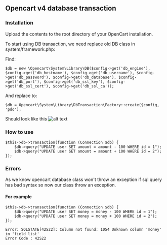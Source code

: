 ## Opencart v4 database transaction

### Installation
Upload the contents to the root directory of your OpenCart installation.

To start using DB transaction, we need replace old DB class in system/framework.php:

Find:
```
$db = new \Opencart\System\Library\DB($config->get('db_engine'), $config->get('db_hostname'), $config->get('db_username'), $config->get('db_password'), $config->get('db_database'), $config->get('db_port'), $config->get('db_ssl_key'), $config->get('db_ssl_cert'), $config->get('db_ssl_ca'));
```
And replace to:
```
$db = Opencart\System\Library\DbTransaction\Factory::create($config, 'pdo');
```
Should look like this
![alt text](https://i.ibb.co/tM2wFVy/Screenshot-1.jpg)

### How to use

```
$this->db->transaction(function (Connection $db) {
    $db->query("UPDATE user SET amount = amount - 100 WHERE id = 1");
    $db->query("UPDATE user SET amount = amount + 100 WHERE id = 2");
});
```

### Errors
As we know opencart database class won't throw an exception if sql query has bad syntax so now our class throw an exception.
#### For example
```
$this->db->transaction(function (Connection $db) {
    $db->query("UPDATE user SET money = money - 100 WHERE id = 1");
    $db->query("UPDATE user SET money = money + 100 WHERE id = 2");
});
```

```
Error: SQLSTATE[42S22]: Column not found: 1054 Unknown column 'money' in 'field list'
Error Code : 42S22
```
